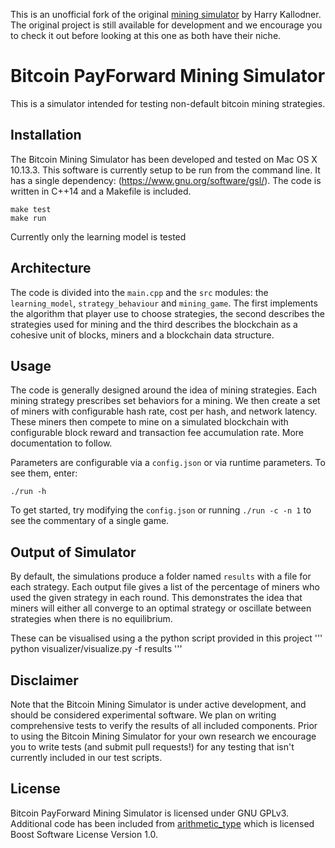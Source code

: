 This is an unofficial fork of the original [mining simulator](https://github.com/citp/mining_simulator)
by Harry Kallodner. The original project is still available for development and we encourage you to check
it out before looking at this one as both have their niche.

Bitcoin PayForward Mining Simulator 
=======

This is a simulator intended for testing non-default bitcoin mining strategies.

Installation
------------

The Bitcoin Mining Simulator has been developed and tested on Mac OS X 10.13.3.
This software is currently setup to be run from the command line.
It has a single dependency: (https://www.gnu.org/software/gsl/).
The code is written in C++14 and a Makefile is included.

```
make test
make run
```

Currently only the learning model is tested

Architecture
------------
The code is divided into the ```main.cpp``` and the ```src``` modules: 
the ```learning_model```, ```strategy_behaviour``` and ```mining_game```.
The first implements the algorithm that player use to choose strategies, the 
second describes the strategies used for mining and the third describes the 
blockchain as a cohesive unit of blocks, miners and a blockchain data structure.

Usage
-----------

The code is generally designed around the idea of mining strategies. Each
mining strategy prescribes set behaviors for a mining. We then create a set of
miners with configurable hash rate, cost per hash, and network latency. These
miners then compete to mine on a simulated blockchain with configurable block
reward and transaction fee accumulation rate. More documentation to follow.

Parameters are configurable via a ```config.json``` or via runtime parameters.
To see them, enter:
```
./run -h
```

To get started, try modifying the ```config.json``` or running ```./run -c -n 1```
to see the commentary of a single game.

Output of Simulator
------------------------
By default, the simulations produce a folder named ```results``` with a file for each strategy. Each
output file gives a list of the percentage of miners who used the given strategy
in each round. This demonstrates the idea that miners will either all converge to
an optimal strategy or oscillate between strategies when there is no equilibrium.

These can be visualised using a the python script provided in this project
'''
python visualizer/visualize.py -f results
'''

Disclaimer
-----------

Note that the Bitcoin Mining Simulator is under active development, and should
be considered experimental software. We plan on writing comprehensive tests to 
verify the results of all included components. Prior to using the Bitcoin Mining
Simulator for your own research we encourage you to write tests (and submit pull 
requests!) for any testing that isn't currently included in our test scripts.

License
-------

Bitcoin PayForward Mining Simulator is licensed under GNU GPLv3. Additional code has been included from
[arithmetic_type](https://github.com/gnzlbg/arithmetic_type) which is licensed Boost Software License Version 1.0.